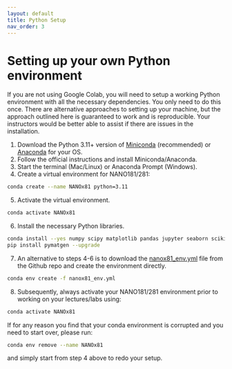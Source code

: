 ```yaml
---
layout: default
title: Python Setup
nav_order: 3
---
```


# Setting up your own Python environment

If you are not using Google Colab, you will need to setup a working Python environment with all the necessary 
dependencies. You only need to do this once. There are alternative approaches to setting up your machine, but the 
approach outlined here is guaranteed to work and is reproducible. Your instructors would be better able to assist if 
there are issues in the installation.

1. Download the Python 3.11+ version of [Miniconda](https://docs.conda.io/en/latest/miniconda.html) 
   (recommended) or [Anaconda](https://www.anaconda.com/distribution/) for your OS.
2. Follow the official instructions and install Miniconda/Anaconda.
3. Start the terminal (Mac/Linux) or Anaconda Prompt (Windows).
4. Create a virtual environment for NANO181/281:
```bash
conda create --name NANOx81 python=3.11
```
5. Activate the virtual environment.
```bash
conda activate NANOx81
```
6. Install the necessary Python libraries.
```bash
conda install --yes numpy scipy matplotlib pandas jupyter seaborn scikit-learn
pip install pymatgen --upgrade
```
7. An alternative to steps 4-6 is to download the [nanox81_env.yml](https://raw.githubusercontent.com/materialsvirtuallab/NANO281/master/nanox81_env.yml) 
   file from the Github repo and create the environment directly.
```bash
conda env create -f nanox81_env.yml
```
8. Subsequently, always activate your NANO181/281 environment prior to working on
   your lectures/labs using:
```bash
conda activate NANOx81
```

If for any reason you find that your conda environment is corrupted and you
need to start over, please run:
```bash
conda env remove --name NANOx81
```
and simply start from step 4 above to redo your setup.
